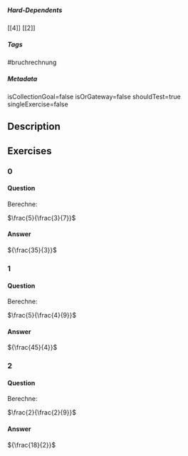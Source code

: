 ##### Hard-Dependents
[[4]]
[[2]]
##### Tags
#bruchrechnung
##### Metadata
isCollectionGoal=false
isOrGateway=false
shouldTest=true
singleExercise=false
## Description
 
## Exercises
### 0
#### Question
Berechne:

$\frac{5}{\frac{3}{7}}$
#### Answer
${\frac{35}{3}}$
### 1
#### Question
Berechne:

$\frac{5}{\frac{4}{9}}$
#### Answer
${\frac{45}{4}}$
### 2
#### Question
Berechne:

$\frac{2}{\frac{2}{9}}$
#### Answer
${\frac{18}{2}}$
